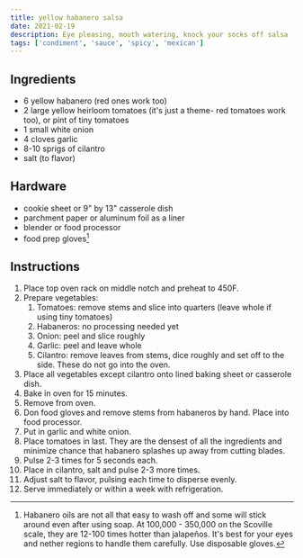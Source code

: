 ```yaml
---
title: yellow habanero salsa
date: 2021-02-19
description: Eye pleasing, mouth watering, knock your socks off salsa
tags: ['condiment', 'sauce', 'spicy', 'mexican']
---
```


## Ingredients

- 6 yellow habanero (red ones work too)
- 2 large yellow heirloom tomatoes (it's just a theme- red tomatoes work too), or pint of tiny tomatoes
- 1 small white onion
- 4 cloves garlic
- 8-10 sprigs of cilantro
- salt (to flavor)

## Hardware

- cookie sheet or 9" by 13" casserole dish
- parchment paper or aluminum foil as a liner
- blender or food processor
- food prep gloves[^gloves]

## Instructions

1. Place top oven rack on middle notch and preheat to 450F.
2. Prepare vegetables:
   1. Tomatoes: remove stems and slice into quarters (leave whole if using tiny tomatoes)
   2. Habaneros: no processing needed yet
   3. Onion: peel and slice roughly
   4. Garlic: peel and leave whole
   5. Cilantro: remove leaves from stems, dice roughly and set off to the side. These do not go into the oven.
3. Place all vegetables except cilantro onto lined baking sheet or casserole dish.
4. Bake in oven for 15 minutes.
5. Remove from oven.
6. Don food gloves and remove stems from habaneros by hand. Place into food processor.
7. Put in garlic and white onion.
8. Place tomatoes in last. They are the densest of all the ingredients and minimize chance that habanero splashes up away from cutting blades.
9. Pulse 2-3 times for 5 seconds each.
10. Place in cilantro, salt and pulse 2-3 more times.
11. Adjust salt to flavor, pulsing each time to disperse evenly.
12. Serve immediately or within a week with refrigeration.

[^gloves]: Habanero oils are not all that easy to wash off and some will stick around even after using soap. At 100,000 - 350,000 on the Scoville scale, they are 12-100 times hotter than jalapeños. It's best for your eyes and nether regions to handle them carefully. Use disposable gloves.
